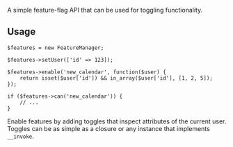 A simple feature-flag API that can be used for toggling functionality.

## Usage

    $features = new FeatureManager;

    $features->setUser(['id' => 123]);

    $features->enable('new_calendar', function($user) {
        return isset($user['id']) && in_array($user['id'], [1, 2, 5]);
    });

    if ($features->can('new_calendar')) {
        // ...
    }

Enable features by adding toggles that inspect attributes of the current user.
Toggles can be as simple as a closure or any instance that implements `__invoke`.
